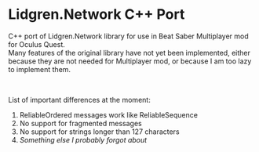 # Lidgren.Network C++ Port
C++ port of Lidgren.Network library for use in Beat Saber Multiplayer mod for Oculus Quest.
<br/>
Many features of the original library have not yet been implemented, either because they are not needed for Multiplayer mod, or because I am too lazy to implement them.

<br/>

List of important differences at the moment:
1. ReliableOrdered messages work like ReliableSequence
2. No support for fragmented messages
3. No support for strings longer than 127 characters
4. *Something else I probably forgot about*
